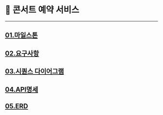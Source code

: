 # 🚢 콘서트 예약 서비스
---
## [01.마일스톤](https://github.com/users/wnkwj66/projects/1)
## [02.요구사항](docs/요구사항.md)
## [03.시퀀스 다이어그램](docs/시퀀스다이어그램.md)
## [04.API명세](docs/시퀀스다이어그램.md)
## [05.ERD](docs/ERD.md)
